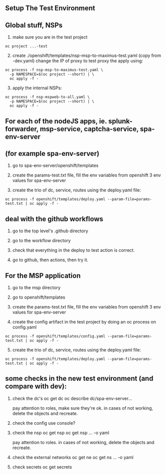 
## Setup The Test Environment

## Global stuff, NSPs

1. make sure you are in the test project
```console
oc project ...-test
```

2. create ./openshift/templates/nsp-msp-to-maximus-test.yaml  (copy from -dev.yaml)
   change the IP of proxy to test proxy
   the apply using:
```console
oc process -f nsp-msp-to-maximus-test.yaml \
  -p NAMESPACE=$(oc project --short) | \
  oc apply -f -
```

3. apply the internal NSPs:
```console
oc process -f nsp-mspweb-to-all.yaml \
  -p NAMESPACE=$(oc project --short) | \
  oc apply -f -
```

## For each of the nodeJS apps, ie. splunk-forwarder, msp-service, captcha-service, spa-env-server
## (for example spa-env-server)

1. go to spa-env-server/openshift/templates

2. create the params-test.txt file, fill the env variables from openshift 3 env values for spa-env-server

3. create the trio of dc, service, routes using the deploy.yaml file:
```console
oc process -f openshift/templates/deploy.yaml --param-file=params-test.txt | oc apply -f -
```

## deal with the github workflows

1. go to the top level's .github directory

2. go to the workflow directory

3. check that everything in the deploy to test action is correct.

4. go to github, then actions, then try it.


## For the MSP application

1. go to the msp directory

2. go to openshift/templates

3. create the params-test.txt file, fill the env variables from openshift 3 env values for spa-env-server

4. create the config artifact in the test project by doing an oc process on config.yaml
```console
oc process -f openshift/templates/config.yaml --param-file=params-test.txt | oc apply -f -
```
5. create the trio of dc, service, routes using the deploy.yaml file:
```console
oc process -f openshift/templates/deploy.yaml --param-file=params-test.txt | oc apply -f -
```

## some checks in the new test environment (and compare with dev):

1. check the dc's
   oc get dc
   oc describe dc/spa-env-server...

   pay attention to roles, make sure they're ok.
   in cases of not working, delete the objects and recreate.

2. check the config
   use console?

3. check the nsp
   oc get nsp
   oc get nsp ... -o yaml

   pay attention to roles.
   in cases of not working, delete the objects and recreate.

4. check the external networks
   oc get ne
   oc get ns ... -o yaml

5. check secrets
   oc get secrets

